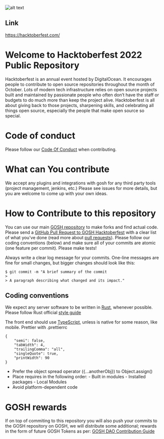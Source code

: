 ![alt text](https://res.cloudinary.com/practicaldev/image/fetch/s--n6yDj0MN--/c_imagga_scale,f_auto,fl_progressive,h_420,q_auto,w_1000/https://dev-to-uploads.s3.amazonaws.com/uploads/articles/12t9r8j7n9ynxbdzhs5p.png)

## Link
https://hacktoberfest.com/ 

# Welcome to Hacktoberfest 2022 Public Repository
Hacktoberfest is an annual event hosted by DigitalOcean. It encourages people to contribute to open source repositories throughout the month of October. Lots of modern tech infrastructure relies on open source projects built and maintained by passionate people who often don’t have the staff or budgets to do much more than keep the project alive. Hacktoberfest is all about giving back to those projects, sharpening skills, and celebrating all things open source, especially the people that make open source so special.

# Code of conduct
Please follow our [Code Of Conduct](https://app.gosh.sh/o/gosh/r/gosh/blobs/view/main/code_of_conduct.md) when contributing.

# What can You contribute 
We accept any plugins and integrations with gosh for any third party tools (project management, jenkins, etc.)
Please see issues for more details, but you are welcome to come up with your own ideas.

# How to Contribute to this repository
You can use our main [GOSH repository](https://github.com/gosh-sh/gosh) to make forks and find actual code.
Please send a [GitHub Pull Request to GOSH Hacktoberfest](https://github.com/gosh-sh/hacktoberfest2022) with a clear list of what you've done (read more about [pull requests](http://help.github.com/pull-requests/)). 
Please follow our coding conventions (below) and make sure all of your commits are atomic (one feature per commit).
Please make tests!

Always write a clear log message for your commits. One-line messages are fine for small changes, but bigger changes should look like this:

    $ git commit -m "A brief summary of the commit
    > 
    > A paragraph describing what changed and its impact."


## Coding conventions

We expect any server software to be written in [Rust](https://www.rust-lang.org/), whenever possible.
Please follow Rust official [style guide](https://github.com/rust-dev-tools/fmt-rfcs)


The front end should use [TypeScript](https://www.typescriptlang.org/), unless is native for some reason, like mobile.
Prettier with .prettierrc
```
{
    "semi": false,
    "tabWidth": 4,
    "trailingComma": "all",
    "singleQuote": true,
    "printWidth": 90
}
```
* Prefer the object spread operator ({...anotherObj}) to Object.assign()
* Place requires in the following order:
       - Built in modules
       - Installed packages
       - Local Modules
* Avoid platform-dependent code

# GOSH rewards
If on top of commiting to this repository you will also push your commits to the GOSH repository on GOSH, we will distribute some additional; rewards in the form of future GOSH Tokens as per: [GOSH DAO Contribution Guide](https://app.gosh.sh/o/gosh/r/gosh/blobs/view/main/GOSH_DAO_Contribution_Guide.md)



